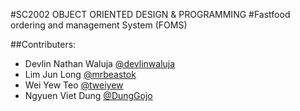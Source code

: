 #SC2002 OBJECT ORIENTED DESIGN & PROGRAMMING
#Fastfood ordering and management System (FOMS)

##Contributers:
- Devlin Nathan Waluja [@devlinwaluja](https://github.com/devlinwaluja)
- Lim Jun Long [@mrbeastok](www.github.com/mrbeastok)
- Wei Yew Teo [@tweiyew](www.github.com/tweiywe)
- Ngyuen Viet Dung [@DungGojo](www.github.com/DungGojo)
